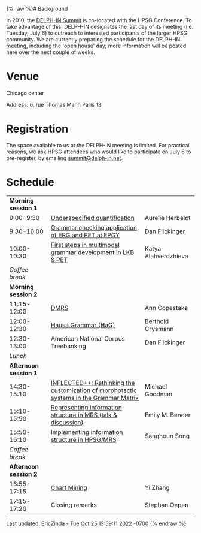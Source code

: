 {% raw %}# Background

In 2010, the [DELPH-IN Summit](../ParisTop) is co-located with the HPSG
Conference. To take advantage of this, DELPH-IN designates the last day
of its meeting (i.e. Tuesday, July 6) to outreach to interested
participants of the larger HPSG community. We are currently preparing
the schedule for the DELPH-IN meeting, including the 'open house' day;
more information will be posted here over the next couple of weeks.

# Venue

Chicago center

Address: 6, rue Thomas Mann Paris 13

# Registration

The space available to us at the DELPH-IN meeting is limited. For
practical reasons, we ask HPSG attendees who would like to participate
on July 6 to pre-register, by emailing summit@delph-in.net.

# Schedule

|                         |                                                                                                                                  |                      |
|-------------------------|----------------------------------------------------------------------------------------------------------------------------------|----------------------|
| **Morning session 1**   |                                                                                                                                  |                      |
| 9:00-9:30               | [Underspecified quantification](http://www.delph-in.net/2010/aurelie.pdf)                                                        | Aurelie Herbelot     |
| 9:30-10:00              | [Grammar checking application of ERG and PET at EPGY](http://www.delph-in.net/2010/epgy.pdf)                                     | Dan Flickinger       |
| 10:00-10:30             | [First steps in multimodal grammar development in LKB & PET](http://www.delph-in.net/2010/katya.pdf)                             | Katya Alahverdzhieva |
| *Coffee break*          |                                                                                                                                  |                      |
| **Morning session 2**   |                                                                                                                                  |                      |
| 11:15-12:00             | [DMRS](http://www.delph-in.net/2010/dmrs.pdf)                                                                                    | Ann Copestake        |
| 12:00-12:30             | [Hausa Grammar (HaG)](http://www.delph-in.net/2010/hag.pdf)                                                                      | Berthold Crysmann    |
| 12:30-13:00             | American National Corpus Treebanking                                                                                             | Dan Flickinger       |
| *Lunch*                 |                                                                                                                                  |                      |
| **Afternoon session 1** |                                                                                                                                  |                      |
| 14:30-15:10             | [INFLECTED++: Rethinking the customization of morphotactic systems in the Grammar Matrix](http://www.delph-in.net/2010/mike.pdf) | Michael Goodman      |
| 15:10-15:50             | [Representing information structure in MRS (talk & discussion)](http://www.delph-in.net/2010/is.pdf)                             | Emily M. Bender      |
| 15:50-16:10             | [Implementing information structure in HPSG/MRS](http://www.delph-in.net/2010/sanghoun.pdf)                                      | Sanghoun Song        |
| *Coffee break*          |                                                                                                                                  |                      |
| **Afternoon session 2** |                                                                                                                                  |                      |
| 16:55-17:15             | [Chart Mining](http://www.delph-in.net/2010/yi.pdf)                                                                              | Yi Zhang             |
| 17:15-17:20             | Closing remarks                                                                                                                  | Stephan Oepen        |

Last updated: EricZinda - Tue Oct 25 13:59:11 2022 -0700
{% endraw %}